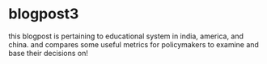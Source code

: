 # blogpost3
this blogpost is pertaining to educational system in india, america, and china. and compares some useful metrics for policymakers to examine and base their decisions on!
